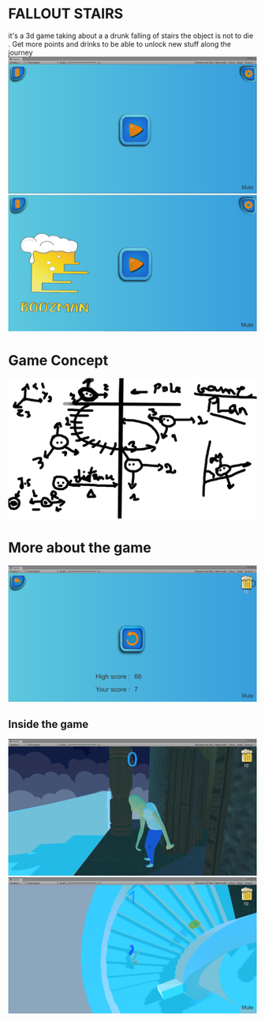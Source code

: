 # FALLOUT STAIRS
it's a 3d game taking about a a drunk falling of stairs  the object is not to die .
Get more points and drinks to be able to unlock new stuff along the journey 
![main menu](https://github.com/Thunderkilll/Fallout_Stairs/blob/master/FallStares/Art/Textures/fallingStairs.png)  
![main menu](https://github.com/Thunderkilll/Fallout_Stairs/blob/master/FallStares/Art/Textures/capture/startMenuWithLog.png) 


# Game Concept

![game concept](https://github.com/Thunderkilll/Fallout_Stairs/blob/master/FallStares/Art/Textures/gameConcept.png) 

# More about the game

![game over ui](https://github.com/Thunderkilll/Fallout_Stairs/blob/master/FallStares/Art/Textures/2019-08-31_14-20-13.png) 

## Inside the game
![inside1](https://github.com/Thunderkilll/Fallout_Stairs/blob/master/FallStares/Art/Textures/2019-08-31_14-20-30.png) 
![inside2](https://github.com/Thunderkilll/Fallout_Stairs/blob/master/FallStares/Art/Textures/2019-08-31_14-21-02.png) 

 
